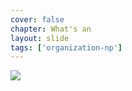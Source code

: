 ```yaml
---
cover: false
chapter: What's an
layout: slide
tags: ['organization-np']
---
```


<img class="no-stretch" src="assets/octicons/organization.png">